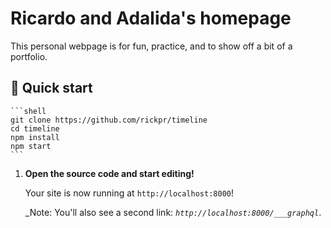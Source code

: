 # Ricardo and Adalida's homepage
This personal webpage is for fun, practice, and to show off a bit of a portfolio.

## 🚀 Quick start
    ```shell
    git clone https://github.com/rickpr/timeline
    cd timeline
    npm install
    npm start
    ```

1.  **Open the source code and start editing!**

    Your site is now running at `http://localhost:8000`!

    _Note: You'll also see a second link: _`http://localhost:8000/___graphql`_.
